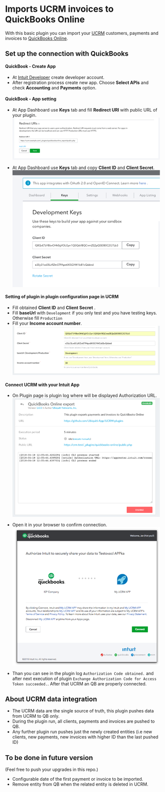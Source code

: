 Imports UCRM invoices to QuickBooks Online
=== 
With this basic plugin you can import your [UCRM](https://ucrm.ubnt.com/) customers, payments and invoices to 
[QuickBooks Online](https://quickbooks.intuit.com/).

Set up the connection with QuickBooks
---
#### QuickBook - Create App
- At [Intuit Developer](https://developer.intuit.com/) create developer account.
- After registration process create new app. Choose **Select APIs** and check **Accounting** and **Payments** option.

#### QuickBook - App setting
- At App Dashboard use **Keys** tab and fill **Redirect URI** with public URL of your plugin.
![Intuit redirect URI](docs/images/intuit-redirect-uri.png)

- At App Dashboard use **Keys** tab and copy **Client ID** and **Client Secret**.
![Intuit keys](docs/images/intuit-developer-keys.png)

#### Setting of plugin in plugin configuration page in UCRM
- Fill obtained **Client ID** and **Client Secret** .
- Fill **baseUrl** with ``Development`` if you only test and you have testing keys. Otherwise fill ``Production`` 
- Fill your **Income account number**.
![UCRM Plugin config](docs/images/ucrm-plugin-config.png)
 
#### Connect UCRM with your Intuit App
- On Plugin page is plugin log where will be displayed Authorization URL. 
![UCRM Authorization URL](docs/images/ucrm-authorization-url.png)

- Open it in your browser to confirm connection.
![UCRM Authorization APP](docs/images/authorize-APP.png)
- Than you can see in the plugin log ```Authorization Code obtained.``` and after next execution of plugin ```Exchange Authorization Code for Access Token succeeded.```. After that UCRM an QB are properly connected.


About UCRM data integration
---
- The UCRM data are the single source of truth, this plugin pushes data from UCRM to QB only. 
- During the plugin run, all clients, payments and invoices are pushed to QB.
- Any further plugin run pushes just the newly created entities (i.e new clients, new payments, new invoices with higher ID than the last pushed ID)  

To be done in future version
---
(Feel free to push your upgrades in this repo.)
- Configurable date of the first payment or invoice to be imported. 
- Remove entity from QB when the related entity is deleted in UCRM.
